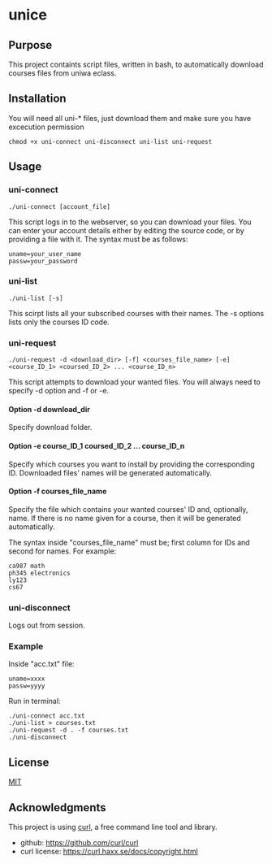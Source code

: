 # unice

## Purpose
This project containts script files, written in bash, to automatically download courses files from uniwa eclass.

## Installation
You will need all uni-* files, just download them and make sure you have excecution permission

    chmod +x uni-connect uni-disconnect uni-list uni-request

## Usage

### uni-connect

    ./uni-connect [account_file]

This script logs in to the webserver, so you can download your files.
You can enter your account details either by editing the source code, or by providing a file with it. The syntax must be as follows:

    uname=your_user_name
    passw=your_password
 
### uni-list

    ./uni-list [-s]

This scirpt lists all your subscribed courses with their names. The -s options lists only the courses ID code.

### uni-request

    ./uni-request -d <download_dir> [-f] <courses_file_name> [-e] <course_ID_1> <coursed_ID_2> ... <course_ID_n>

This script attempts to download your wanted files. You will always need to specify -d option and -f or -e.

#### Option -d download_dir

Specify download folder.

#### Option -e course_ID_1 coursed_ID_2 ... course_ID_n

Specify which courses you want to install by providing the corresponding ID. Downloaded files' names will be generated automatically.

#### Option -f courses_file_name

Specify the file which contains your wanted courses' ID and, optionally, name.
If there is no name given for a course, then it will be generated automatically.

The syntax inside "courses_file_name" must be; first column for IDs and second for names. For example:

    ca987 math
    ph345 electronics
    ly123
    cs67

### uni-disconnect

Logs out from session.

### Example

Inside "acc.txt" file:

    uname=xxxx
    passw=yyyy
 
 Run in terminal:
    
    ./uni-connect acc.txt
    ./uni-list > courses.txt
    ./uni-request -d . -f courses.txt
    ./uni-disconnect

## License
[MIT](https://choosealicense.com/licenses/mit/)

## Acknowledgments
This project is using [curl](https://curl.haxx.se/), a free command line tool and library.
+ github: https://github.com/curl/curl
+ curl license: https://curl.haxx.se/docs/copyright.html
